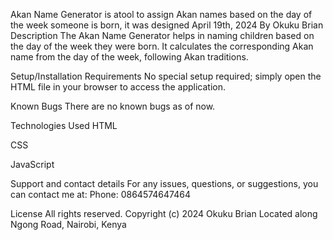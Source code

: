 Akan Name Generator is atool to assign Akan names based on the day of the week someone is born, it was designed April 19th, 2024 By Okuku Brian Description The Akan Name Generator helps in naming children based on the day of the week they were born. It calculates the corresponding Akan name from the day of the week, following Akan traditions.

Setup/Installation Requirements No special setup required; simply open the HTML file in your browser to access the application.

Known Bugs There are no known bugs as of now.

Technologies Used HTML

CSS

JavaScript

Support and contact details For any issues, questions, or suggestions, you can contact me at: Phone: 0864574647464

License All rights reserved. Copyright (c) 2024 Okuku Brian Located along Ngong Road, Nairobi, Kenya
